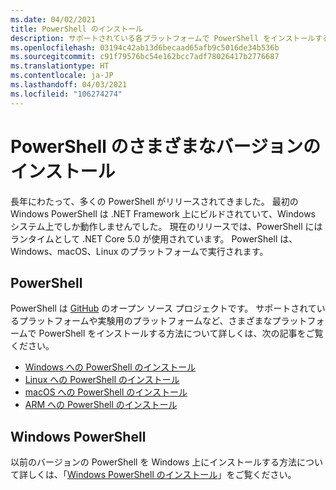 ```yaml
---
ms.date: 04/02/2021
title: PowerShell のインストール
description: サポートされている各プラットフォームで PowerShell をインストールするための手順を見つけます。
ms.openlocfilehash: 03194c42ab13d6becaad65afb9c5016de34b536b
ms.sourcegitcommit: c91f79576bc54e162bcc7adf78026417b2776687
ms.translationtype: HT
ms.contentlocale: ja-JP
ms.lasthandoff: 04/03/2021
ms.locfileid: "106274274"
---
```

# <a name="installing-various-versions-of-powershell"></a>PowerShell のさまざまなバージョンのインストール

長年にわたって、多くの PowerShell がリリースされてきました。 最初の Windows PowerShell は .NET Framework 上にビルドされていて、Windows システム上でしか動作しませんでした。 現在のリリースでは、PowerShell にはランタイムとして .NET Core 5.0 が使用されています。 PowerShell は、Windows、macOS、Linux のプラットフォームで実行されます。

## <a name="powershell"></a>PowerShell

PowerShell は [GitHub](https://github.com/powershell/powershell) のオープン ソース プロジェクトです。 サポートされているプラットフォームや実験用のプラットフォームなど、さまざまなプラットフォームで PowerShell をインストールする方法について詳しくは、次の記事をご覧ください。

- [Windows への PowerShell のインストール](Installing-PowerShell-Core-on-Windows.md)
- [Linux への PowerShell のインストール](Installing-PowerShell-Core-on-Linux.md)
- [macOS への PowerShell のインストール](Installing-PowerShell-Core-on-macOS.md)
- [ARM への PowerShell のインストール](PowerShell-Core-on-ARM.md)

## <a name="windows-powershell"></a>Windows PowerShell

以前のバージョンの PowerShell を Windows 上にインストールする方法について詳しくは、「[Windows PowerShell のインストール](../windows-powershell/install/installing-windows-powershell.md)」をご覧ください。
